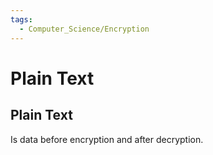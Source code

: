 ```yaml
---
tags:
  - Computer_Science/Encryption
---
```

# Plain Text
## Plain Text
Is data before encryption and after decryption.